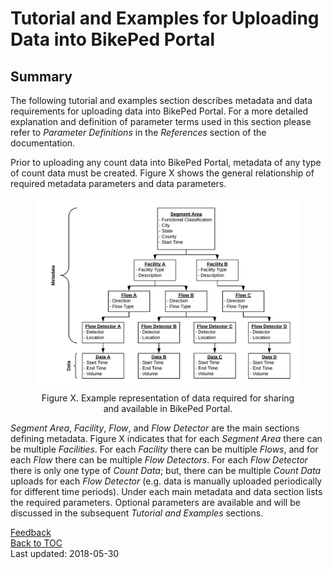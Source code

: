# Tutorial and Examples for Uploading Data into BikePed Portal
## Summary

The following tutorial and examples section describes metadata and data requirements for uploading data into BikePed Portal. For a more detailed explanation and definition of parameter terms used in this section please refer to _Parameter Definitions_ in the _References_ section of the documentation.

Prior to uploading any count data into BikePed Portal, metadata of any type of count data must be created. Figure X shows the general relationship of required metadata parameters and data parameters.

<figure align = "center">
<img src="https://github.com/PSUTrec/documentation/blob/master/images/metadata_data_relationship.png" width="700">
<figcaption>Figure X. Example representation of data required for sharing and available in BikePed Portal.</figcaption>
</figure>

_Segment Area_, _Facility_, _Flow_, and _Flow Detector_ are the main sections defining metadata. Figure X indicates that for each _Segment Area_ there can be multiple _Facilities_. For each _Facility_ there can be multiple _Flows_, and for each _Flow_ there can be multiple _Flow Detectors_. For each _Flow Detector_ there is only one type of _Count Data_; but, there can be multiple _Count Data_ uploads for each _Flow Detector_ (e.g. data is manually uploaded periodically for different time periods). Under each main metadata and data section lists the required parameters. Optional parameters are available and will be discussed in the subsequent _Tutorial and Examples_ sections.  

[Feedback](https://github.com/PSUTrec/documentation/issues)  
[Back to TOC](https://github.com/PSUTrec/documentation)  
Last updated: 2018-05-30
